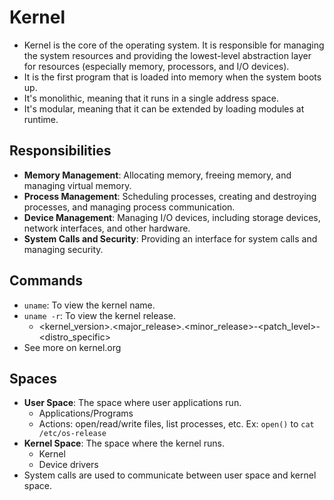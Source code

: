 # Kernel

- Kernel is the core of the operating system. It is responsible for managing the system resources and providing the lowest-level abstraction layer for resources (especially memory, processors, and I/O devices).
- It is the first program that is loaded into memory when the system boots up.
- It's monolithic, meaning that it runs in a single address space.
- It's modular, meaning that it can be extended by loading modules at runtime.

## Responsibilities

- **Memory Management**: Allocating memory, freeing memory, and managing virtual memory.
- **Process Management**: Scheduling processes, creating and destroying processes, and managing process communication.
- **Device Management**: Managing I/O devices, including storage devices, network interfaces, and other hardware.
- **System Calls and Security**: Providing an interface for system calls and managing security.

## Commands

- `uname`: To view the kernel name.
- `uname -r`: To view the kernel release.
  - <kernel_version>.<major_release>.<minor_release>-<patch_level>-<distro_specific>
- See more on kernel.org

## Spaces

- **User Space**: The space where user applications run.
  - Applications/Programs
  - Actions: open/read/write files, list processes, etc. Ex: `open()` to `cat /etc/os-release`
- **Kernel Space**: The space where the kernel runs.
  - Kernel
  - Device drivers
- System calls are used to communicate between user space and kernel space.
